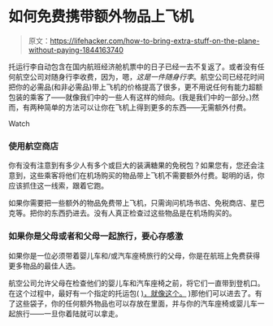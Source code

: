 # 如何免费携带额外物品上飞机

> 原文：<https://lifehacker.com/how-to-bring-extra-stuff-on-the-plane-without-paying-1844163740>

托运行李自动包含在国内航班经济舱机票中的日子已经一去不复返了。或者没有任何航空公司对随身行李收费，因为，嗯，*这是一件随身行李*。航空公司已经花时间把你的必需品(和非必需品)带上飞机的价格提高了很多，更不用说任何有能力超额包装的乘客了——就像我们中的一些人有这样的倾向。(我是我们中的一部分。)然而，有两种简单的方法可以让你在飞机上得到更多的东西——无需额外付费。

Watch

### 使用航空商店

你有没有注意到有多少人有多个或巨大的装满糖果的免税包？如果您有，您还会注意到，这些乘客将他们在机场购买的物品带上飞机不需要额外付费。聪明的话，你应该抓住这一线索，跟着它跑。

如果你需要把一些额外的物品免费带上飞机，只需询问机场书店、免税商店、星巴克等。把你的东西扔进去。没有人真正检查过这些物品是在机场购买的。

### 如果你是父母或者和父母一起旅行，要心存感激

如果你是一位必须带着婴儿车和/或汽车座椅旅行的父母，你是在航班上免费获得更多物品的最佳人选。

航空公司允许父母在检查他们的婴儿车和汽车座椅之前，将它们一直带到登机口。在这个过程中，最好有一个指定的托运包( [)，就像这个。](https://www.amazon.com/J-L-Childress-Standard-Double-Strollers/dp/B003554H9M?asc_campaign=InlineText&asc_refurl=https://lifehacker.com/how-to-bring-extra-stuff-on-the-plane-without-paying-1844163740&asc_source=&tag=kinjalifehackerlink-20) )那他们可以进去了。有了这些袋子，你的任何额外物品也可以存放在里面，并与你的汽车座椅或婴儿车一起旅行——一旦你着陆就可以拿走。
